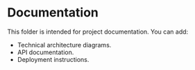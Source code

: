 # Documentation

This folder is intended for project documentation. You can add:
- Technical architecture diagrams.
- API documentation.
- Deployment instructions.


